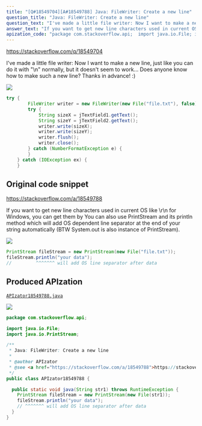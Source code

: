 ```yaml
---
title: "[Q#18549704][A#18549788] Java: FileWriter: Create a new line"
question_title: "Java: FileWriter: Create a new line"
question_text: "I've made a little file writer: Now I want to make a new line, just like you can do it with \"\\n\" normally, but it doesn't seem to work... Does anyone know how to make such a new line? Thanks in advance! :)"
answer_text: "If you want to get new line characters used in current OS like \\r\\n for Windows, you can get them by You can also use PrintStream and its println method which will add OS dependent line separator at the end of your string automatically (BTW System.out is also instance of PrintStream)."
apization_code: "package com.stackoverflow.api;  import java.io.File; import java.io.PrintStream;  /**  * Java: FileWriter: Create a new line  *  * @author APIzator  * @see <a href=\"https://stackoverflow.com/a/18549788\">https://stackoverflow.com/a/18549788</a>  */ public class APIzator18549788 {    public static void java(String str1) throws RuntimeException {     PrintStream fileStream = new PrintStream(new File(str1));     fileStream.println(\"your data\");     // ^^^^^^^ will add OS line separator after data   } }"
---
```


https://stackoverflow.com/q/18549704

I&#x27;ve made a little file writer:
Now I want to make a new line, just like you can do it with &quot;\n&quot; normally, but it doesn&#x27;t seem to work...
Does anyone know how to make such a new line?
Thanks in advance! :)


<div class="code-logo"><img src="/stackoverflow.png" /></div>

```java
try {
        FileWriter writer = new FileWriter(new File("file.txt"), false);
        try {
            String sizeX = jTextField1.getText();
            String sizeY = jTextField2.getText();
            writer.write(sizeX);
            writer.write(sizeY);
            writer.flush();
            writer.close();
        } catch (NumberFormatException e) {
        }
    } catch (IOException ex) {
    }
```


## Original code snippet

https://stackoverflow.com/a/18549788

If you want to get new line characters used in current OS like \r\n for Windows, you can get them by
You can also use PrintStream and its println method which will add OS dependent line separator at the end of your string automatically
(BTW System.out is also instance of PrintStream).

<div class="code-logo"><img src="/stackoverflow.png" /></div>

```java
PrintStream fileStream = new PrintStream(new File("file.txt"));
fileStream.println("your data");
//         ^^^^^^^ will add OS line separator after data
```

## Produced APIzation

[`APIzator18549788.java`](https://github.com/pasqualesalza/apization-temp-data/raw/master/search/APIzator18549788.java)

<div class="code-logo"><img src="/apizator.png" /></div>

```java
package com.stackoverflow.api;

import java.io.File;
import java.io.PrintStream;

/**
 * Java: FileWriter: Create a new line
 *
 * @author APIzator
 * @see <a href="https://stackoverflow.com/a/18549788">https://stackoverflow.com/a/18549788</a>
 */
public class APIzator18549788 {

  public static void java(String str1) throws RuntimeException {
    PrintStream fileStream = new PrintStream(new File(str1));
    fileStream.println("your data");
    // ^^^^^^^ will add OS line separator after data
  }
}

```